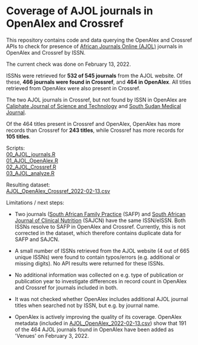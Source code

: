 # Coverage of AJOL journals in OpenAlex and Crossref

This repository contains code and data querying the OpenAlex and Crossref APIs to check for presence of [African Journals Online (AJOL)](https://www.ajol.info/index.php/ajol) journals in OpenAlex and Crossref by ISSN.

The current check was done on February 13, 2022.

ISSNs were retrieved for **532 of 545 journals** from the AJOL website.
Of these, **466 journals were found in Crossref**, and **464 in OpenAlex**. All titles retrieved from OpenAlex were also present in Crossref. 

The two AJOL journals in Crossref, but not found by ISSN in OpenAlex are [Caliphate Journal of Science and Technology](https://www.ajol.info/index.php/cajost) and [South Sudan Medical Journal](https://www.ajol.info/index.php/ssmj).

Of the 464 titles present in Crossref and OpenAlex, OpenAlex has more records than Crossref for **243 titles**, while Crossref has more records for **105 titles**.

Scripts:  
[00_AJOL_journals.R](00_AJOL_journals.R)  
[01_AJOL_OpenAlex.R](01_AJOL_OpenAlex.R)  
[02_AJOL_Crossref.R](02_AJOL_Crossref.R)  
[03_AJOL_analyze.R](03_AJOL_analyze.R)

Resulting dataset:  
[AJOL_OpenAlex_Crossref_2022-02-13.csv](data/2022-02-13/AJOL_OpenAlex_Crossref_2022-02-13.csv)


Limitations / next steps:

- Two journals ([South African Family Practice](https://www.ajol.info/index.php/safp) (SAFP) and [South African Journal of Clinical Nutrition](https://www.ajol.info/index.php/sajcn) (SAJCN) have the same ISSN/eISSN. Both ISSNs resolve to SAFP in OpenAlex and Crossref. Currently, this is not corrected in the dataset, which therefore contains duplicate data for SAFP and SAJCN. 

- A small number of ISSNs retrieved from the AJOL website (4 out of 665 unique ISSNs) were found to contain typos/errors (e.g. additional or missing digits). No API results were returned for these ISSNs.

- No additional information was collected on e.g. type of publication or publication year to investigate differences in record count in OpenAlex and Crossref for journals included in both. 

- It was not checked whether OpenAlex includes additional AJOL journal titles when searched not by ISSN, but e.g. by journal name.

- OpenAlex is actively improving the quality of its coverage. OpenAlex metadata (included in [AJOL_OpenAlex_2022-02-13.csv](data/2022-02-13/AJOL_OpenAlex_2022-02-13.csv)) show that 191 of the 464 AJOL journals found in OpenAlex have been added as 'Venues' on February 3, 2022.
